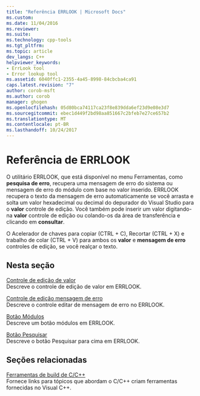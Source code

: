 ```yaml
---
title: "Referência ERRLOOK | Microsoft Docs"
ms.custom: 
ms.date: 11/04/2016
ms.reviewer: 
ms.suite: 
ms.technology: cpp-tools
ms.tgt_pltfrm: 
ms.topic: article
dev_langs: C++
helpviewer_keywords:
- ErrLook tool
- Error lookup tool
ms.assetid: 6040ffc1-2355-4a45-8998-84cbcba4ca91
caps.latest.revision: "7"
author: corob-msft
ms.author: corob
manager: ghogen
ms.openlocfilehash: 05d80bca74117ca23f8e839dda6ef23d9e08e3d7
ms.sourcegitcommit: ebec1d449f2bd98aa851667c2bfeb7e27ce657b2
ms.translationtype: MT
ms.contentlocale: pt-BR
ms.lasthandoff: 10/24/2017
---
```

# <a name="errlook-reference"></a>Referência de ERRLOOK
O utilitário ERRLOOK, que está disponível no menu Ferramentas, como **pesquisa de erro**, recupera uma mensagem de erro do sistema ou mensagem de erro do módulo com base no valor inserido. ERRLOOK recupera o texto da mensagem de erro automaticamente se você arrasta e solta um valor hexadecimal ou decimal do depurador do Visual Studio para o **valor** controle de edição. Você também pode inserir um valor digitando-na **valor** controle de edição ou colando-os da área de transferência e clicando em **consultar**.  
  
 O Acelerador de chaves para copiar (CTRL + C), Recortar (CTRL + X) e trabalho de colar (CTRL + V) para ambos os **valor** e **mensagem de erro** controles de edição, se você realçar o texto.  
  
## <a name="in-this-section"></a>Nesta seção  
 [Controle de edição de valor](../../build/reference/value-edit-control.md)  
 Descreve o controle de edição de valor em ERRLOOK.  
  
 [Controle de edição mensagem de erro](../../build/reference/error-message-edit-control.md)  
 Descreve o controle editar de mensagem de erro no ERRLOOK.  
  
 [Botão Módulos](../../build/reference/modules-button.md)  
 Descreve um botão módulos em ERRLOOK.  
  
 [Botão Pesquisar](../../build/reference/look-up-button.md)  
 Descreve o botão Pesquisar para cima em ERRLOOK.  
  
## <a name="related-sections"></a>Seções relacionadas  
 [Ferramentas de build de C/C++](../../build/reference/c-cpp-build-tools.md)  
 Fornece links para tópicos que abordam o C/C++ criam ferramentas fornecidas no Visual C++.